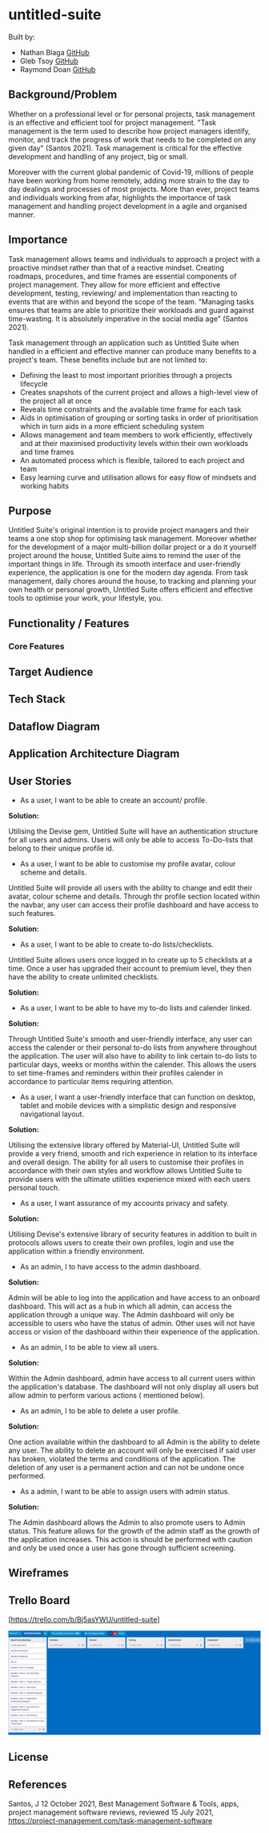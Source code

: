 # untitled-suite

Built by:

- Nathan Blaga [GitHub](https://github.com/NJBLAGA)
- Gleb Tsoy [GitHub](https://github.com/Gleebo)
- Raymond Doan [GitHub](https://github.com/raymonddoan)

## Background/Problem

Whether on a professional level or for personal projects, task management is an effective and efficient tool for project management. "Task management is the term used to describe how project managers identify, monitor, and track the progress of work that needs to be completed on any given day" (Santos 2021). Task management is critical for the effective development and handling of any project, big or small.

Moreover with the current global pandemic of Covid-19, millions of people have been working from home remotely, adding more strain to the day to day dealings and processes of most projects. More than ever, project teams and individuals working from afar, highlights the importance of task management and handling project development in a agile and organised manner.

## Importance

Task management allows teams and individuals to approach a project with a proactive mindset rather than that of a reactive mindset. Creating roadmaps, procedures, and time frames are essential components of project management. They allow for more efficient and effective development, testing, reviewing/ and implementation than reacting to events that are within and beyond the scope of the team. "Managing tasks ensures that teams are able to prioritize their workloads and guard against time-wasting. It is absolutely imperative in the social media age" (Santos 2021).

Task management through an application such as Untitled Suite when handled in a efficient and effective manner can produce many benefits to a project's team. These benefits include but are not limited to:

- Defining the least to most important priorities through a projects lifecycle
- Creates snapshots of the current project and allows a high-level view of the project all at once
- Reveals time constraints and the available time frame for each task
- Aids in optimisation of grouping or sorting tasks in order of prioritisation which in turn aids in a more efficient scheduling system
- Allows management and team members to work efficiently, effectively and at their maximised productivity levels within their own workloads and time frames
- An automated process which is flexible, tailored to each project and team
- Easy learning curve and utilisation allows for easy flow of mindsets and working habits

## Purpose

Untitled Suite's original intention is to provide project managers and their teams a one stop shop for optimising task management. Moreover whether for the development of a major multi-billion dollar project or a do it yourself project around the house, Untitled Suite aims to remind the user of the important things in life. Through its smooth interface and user-friendly experience, the application is one for the modern day agenda. From task management, daily chores around the house, to tracking and planning your own health or personal growth, Untitled Suite offers efficient and effective tools to optimise your work, your lifestyle, you.

## Functionality / Features

### Core Features

## Target Audience

## Tech Stack

## Dataflow Diagram

## Application Architecture Diagram

## User Stories

- As a user, I want to be able to create an account/ profile.

**Solution:**

Utilising the Devise gem, Untitled Suite will have an authentication structure for all users and admins. Users will only be able to access To-Do-lists that belong to their unique profile id.

- As a user, I want to be able to customise my profile avatar, colour scheme and details.

Untitled Suite will provide all users with the ability to change and edit their avatar, colour scheme and details. Through thr profile section located within the navbar, any user can access their profile dashboard and have access to such features.

**Solution:**

- As a user, I want to be able to create to-do lists/checklists.

Untitled Suite allows users once logged in to create up to 5 checklists at a time. Once a user has upgraded their account to premium level, they then have the ability to create unlimited checklists.

**Solution:**

- As a user, I want to be able to have my to-do lists and calender linked.

**Solution:**

Through Untitled Suite's smooth and user-friendly interface, any user can access the calender or their personal to-do lists from anywhere throughout the application. The user will also have to ability to link certain to-do lists to particular days, weeks or months within the calender. This allows the users to set time-frames and reminders within their profiles calender in accordance to particular items requiring attention.

- As a user, I want a user-friendly interface that can function on desktop, tablet and mobile devices with a simplistic design and responsive navigational layout.

**Solution:**

Utilising the extensive library offered by Material-UI, Untitled Suite will provide a very friend, smooth and rich experience in relation to its interface and overall design. The ability for all users to customise their profiles in accordance with their own styles and workflow allows Untitled Suite to provide users with the ultimate utilities experience mixed with each users personal touch.

- As a user, I want assurance of my accounts privacy and safety.

**Solution:**

Utilising Devise's extensive library of security features in addition to built in protocols allows users to create their own profiles, login and use the application within a friendly environment.

- As an admin, I to have access to the admin dashboard.

**Solution:**

Admin will be able to log into the application and have access to an onboard dashboard. This will act as a hub in which all admin, can access the application through a unique way. The Admin dashboard will only be accessible to users who have the status of admin. Other uses will not have access or vision of the dashboard within their experience of the application.

- As an admin, I to be able to view all users.

**Solution:**

Within the Admin dashboard, admin have access to all current users within the application's database. The dashboard will not only display all users but allow admin to perform various actions ( mentioned below).

- As an admin, I to be able to delete a user profile.

**Solution:**

One action available within the dashboard to all Admin is the ability to delete any user. The ability to delete an account will only be exercised if said user has broken, violated the terms and conditions of the application. The deletion of any user is a permanent action and can not be undone once performed.

- As a admin, I want to be able to assign users with admin status.

**Solution:**

The Admin dashboard allows the Admin to also promote users to Admin status. This feature allows for the growth of the admin staff as the growth of the application increases. This action is should be performed with caution and only be used once a user has gone through sufficient screening.

## Wireframes

## Trello Board

[https://trello.com/b/Bj5asYWU/untitled-suite]

![trello-01](./docs/trello-01.png)

## License

## References

Santos, J 12 October 2021, Best Management Software & Tools, apps, project management software reviews, reviewed 15 July 2021, https://project-management.com/task-management-software
